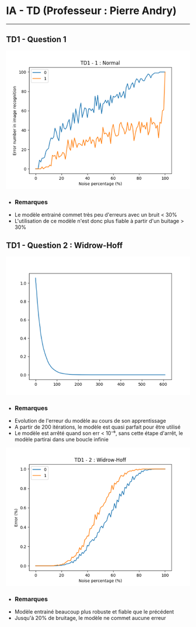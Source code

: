 # IA - TD (Professeur : Pierre Andry)

---

## TD1 - Question 1

<img src="./Part-1/generatedPlots/test.png"/>

- ### Remarques
- Le modèle entrainé commet très peu d'erreurs avec un bruit < 30%
- L'utilisation de ce modèle n'est donc plus fiable à partir d'un buitage > 30%

## TD1 - Question 2 : Widrow-Hoff

<img src="./Part-2-Widrow-Hoff/generatedPlots/LearningCurve.png"/>

- ### Remarques
- Evolution de l'erreur du modèle au cours de son apprentissage
- A partir de 200 itérations, le modèle est quasi parfait pour être utilisé
- Le modèle est arrêté quand son err < 10⁻⁶, sans cette étape d'arrêt, le modèle partirai dans une boucle infinie

<img src="./Part-2-Widrow-Hoff/generatedPlots/Widrow-Hoff.png"/>

- ### Remarques
- Modèle entrainé beaucoup plus robuste et fiable que le précédent
- Jusqu'à 20% de bruitage, le modèle ne commet aucune erreur
